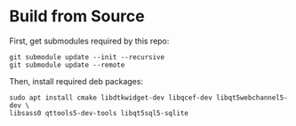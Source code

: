 

# Build from Source

First, get submodules required by this repo:
```shell
git submodule update --init --recursive
git submodule update --remote
```

Then, install required deb packages:
```shell
sudo apt install cmake libdtkwidget-dev libqcef-dev libqt5webchannel5-dev \
libsass0 qttools5-dev-tools libqt5sql5-sqlite
```
